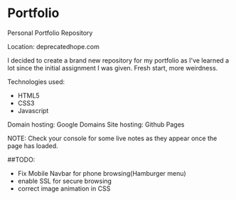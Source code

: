 # Portfolio
Personal Portfolio Repository

Location: deprecatedhope.com

I decided to create a brand new repository for my portfolio as I've learned a lot since the initial assignment I was given. Fresh start, more weirdness.

Technologies used:
- HTML5
- CSS3
- Javascript

Domain hosting: Google Domains
Site hosting: Github Pages

NOTE: Check your console for some live notes as they appear once the page has loaded.

##TODO:
- Fix Mobile Navbar for phone browsing(Hamburger menu)
- enable SSL for secure browsing
- correct image animation in CSS
